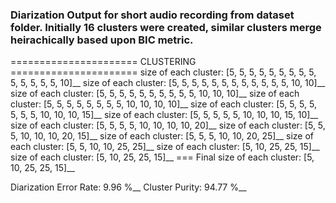 ### Diarization Output for short audio recording from dataset folder. Initially 16 clusters were created, similar clusters merge heirachically based upon BIC metric.
====================== CLUSTERING ====================== 
 size of each cluster: [5, 5, 5, 5, 5, 5, 5, 5, 5, 5, 5, 5, 5, 5, 10]__
 size of each cluster: [5, 5, 5, 5, 5, 5, 5, 5, 5, 5, 5, 5, 10, 10]__
 size of each cluster: [5, 5, 5, 5, 5, 5, 5, 5, 5, 5, 10, 10, 10]__
 size of each cluster: [5, 5, 5, 5, 5, 5, 5, 5, 10, 10, 10, 10]__
 size of each cluster: [5, 5, 5, 5, 5, 5, 5, 10, 10, 10, 15]__
 size of each cluster: [5, 5, 5, 5, 5, 10, 10, 10, 15, 10]__
 size of each cluster: [5, 5, 5, 5, 10, 10, 10, 10, 20]__
 size of each cluster: [5, 5, 5, 10, 10, 10, 20, 15]__
 size of each cluster: [5, 5, 5, 10, 10, 20, 25]__
 size of each cluster: [5, 5, 10, 10, 25, 25]__
 size of each cluster: [5, 10, 25, 25, 15]__
 size of each cluster: [5, 10, 25, 25, 15]__
 === Final size of each cluster: [5, 10, 25, 25, 15]__
 
Diarization Error Rate: 9.96 %__
Cluster Purity: 94.77 %__
